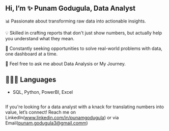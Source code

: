 ## Hi, I’m ✨ Punam Godugula, Data Analyst

📊 Passionate about transforming raw data into actionable insights.

💡 Skilled in crafting reports that don't just show numbers, but actually help you understand what they mean.

🚀 Constantly seeking opportunities to solve real-world problems with data, one dashboard at a time.

💬 Feel free to ask me about Data Analysis or My Journey.

## 👩🏻‍💻 Languages 
- SQL, Python, PowerBI, Excel

##
If you're looking for a data analyst with a knack for translating numbers into value, let’s connect! 
Reach me on LinkedIn(www.linkedin.com/in/punamgodugula) or via Email(punam.godugula3@gmail.comm)

